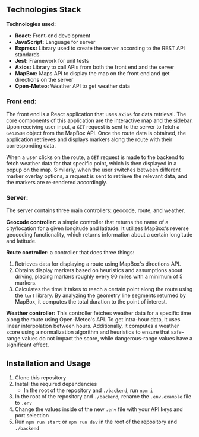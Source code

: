 ## Technologies Stack
<strong>Technologies used: </strong>
- <strong>React:</strong> Front-end development
- <strong>JavaScript:</strong> Language for server
- <strong>Express:</strong> Library used to create the server according to the REST API standards
- <strong>Jest:</strong> Framework for unit tests
- <strong>Axios:</strong> Library to call APIs from both the front end and the server
- <strong>MapBox:</strong> Maps API to display the map on the front end and get directions on the server
- <strong>Open-Meteo:</strong> Weather API to get weather data

### Front end:
The front end is a React application that uses `axios` for data retrieval. The core components of this application are the interactive map and the sidebar. Upon receiving user input, a `GET` request is sent to the server to fetch a `GeoJSON` object from the MapBox API. Once the route data is obtained, the application retrieves and displays markers along the route with their corresponding data.

When a user clicks on the route, a `GET` request is made to the backend to fetch weather data for that specific point, which is then displayed in a popup on the map. Similarly, when the user switches between different marker overlay options, a request is sent to retrieve the relevant data, and the markers are re-rendered accordingly.

### Server:
The server contains three main controllers: geocode, route, and weather.

<strong>Geocode controller:</strong> a simple controller that returns the name of a city/location for a given longitude and latitude. It utilizes MapBox's reverse geocoding functionality, which returns information about a certain longitude and latitude.

<strong>Route controller:</strong> a controller that does three things: 

1. Retrieves data for displaying a route using MapBox's directions API.
2. Obtains display markers based on heuristics and assumptions about driving, placing markers roughly every 90 miles with a minimum of 5 markers.
3. Calculates the time it takes to reach a certain point along the route using the `turf` library. By analyzing the geometry line segments returned by MapBox, it computes the total duration to the point of interest.

<strong>Weather controller:</strong>
This controller fetches weather data for a specific time along the route using Open-Meteo's API. To get intra-hour data, it uses linear interpolation between hours. Additionally, it computes a weather score using a normalization algorithm and heuristics to ensure that safe-range values do not impact the score, while dangerous-range values have a significant effect.

## Installation and Usage
1. Clone this repository
2. Install the required dependencies
    - In the root of the repository and `./backend`, run `npm i`
3. In the root of the repository and `./backend`, rename the `.env.example` file to `.env`
4. Change the values inside of the new `.env` file with your API keys and port selection
5. Run `npm run start` or `npm run dev` in the root of the repository and `./backend`
